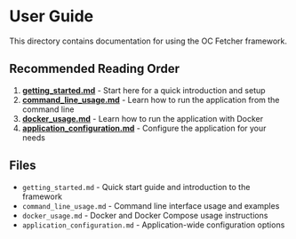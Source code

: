 # User Guide

This directory contains documentation for using the OC Fetcher framework.

## Recommended Reading Order

1. **[getting_started.md](getting_started.md)** - Start here for a quick introduction and setup
2. **[command_line_usage.md](command_line_usage.md)** - Learn how to run the application from the command line
3. **[docker_usage.md](docker_usage.md)** - Learn how to run the application with Docker
4. **[application_configuration.md](application_configuration.md)** - Configure the application for your needs

## Files

- `getting_started.md` - Quick start guide and introduction to the framework
- `command_line_usage.md` - Command line interface usage and examples
- `docker_usage.md` - Docker and Docker Compose usage instructions
- `application_configuration.md` - Application-wide configuration options
